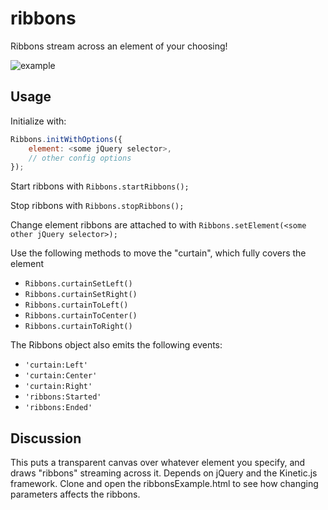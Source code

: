 ribbons
=======

Ribbons stream across an element of your choosing!


![example](http://i.imgur.com/lZ3qBgu.gif)

## Usage

Initialize with:
```javascript
Ribbons.initWithOptions({
    element: <some jQuery selector>,
    // other config options
});
```
Start ribbons with `Ribbons.startRibbons();`

Stop ribbons with `Ribbons.stopRibbons();`

Change element ribbons are attached to with `Ribbons.setElement(<some other jQuery selector>);`

Use the following methods to move the "curtain", which fully covers the element
* `Ribbons.curtainSetLeft()`
* `Ribbons.curtainSetRight()`
* `Ribbons.curtainToLeft()`
* `Ribbons.curtainToCenter()`
* `Ribbons.curtainToRight()`

The Ribbons object also emits the following events:

* `'curtain:Left'`
* `'curtain:Center'`
* `'curtain:Right'`
* `'ribbons:Started'`
* `'ribbons:Ended'`

## Discussion
This puts a transparent canvas over whatever element you specify, and draws "ribbons" streaming across it. Depends on jQuery and the Kinetic.js framework. Clone and open the ribbonsExample.html to see how changing parameters affects the ribbons.
